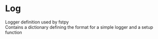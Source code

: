 # Log

Logger definition used by fstpy  
Contains a dictionary defining the format for a simple logger and a setup function   


